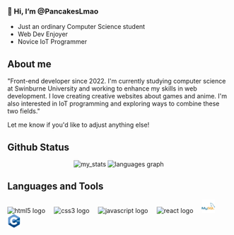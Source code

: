 
<div>
<!--   <img align="right" src="https://media1.tenor.com/m/Scvhaq655n0AAAAC/schwi.gif" height="240" />			 -->
  <h3>👋 Hi, I’m @PancakesLmao</h3>
  
- Just an ordinary Computer Science student    
- Web Dev Enjoyer   
- Novice IoT Programmer  
</div>   

<div>
  <h2>About me</h2>
  <p>"Front-end developer since 2022. I'm currently studying computer science at Swinburne University and working to enhance my skills in web development. I love creating creative websites about games and anime. I'm also interested in IoT programming and exploring ways to combine these two fields."

Let me know if you'd like to adjust anything else!</p>
</div>

<div>
  <h2>Github Status</h2>
  <div <div align="center">
    <img src="https://github-readme-stats.vercel.app/api?username=PancakesLmao&show_icons=true&theme=dracula&locale=en&include_all_commits=true&count_private=true" height="150" alt="my_stats"  />
    <img src="https://github-readme-stats.vercel.app/api/top-langs?username=PancakesLmao&locale=en&hide_title=false&layout=compact&card_width=320&langs_count=5&theme=dracula&hide_border=false" height="150" alt="languages graph"  />
  </div>
</div>


<div align="left">
  <h2>Languages and Tools</h2>
    <div>
      <img src="https://cdn.jsdelivr.net/gh/devicons/devicon/icons/html5/html5-original.svg" height="30" alt="html5 logo"  />
      <img width="12" />
      <img src="https://cdn.jsdelivr.net/gh/devicons/devicon/icons/css3/css3-original.svg" height="30" alt="css3 logo"  />
      <img width="12" />
      <img src="https://cdn.jsdelivr.net/gh/devicons/devicon/icons/javascript/javascript-original.svg" height="30" alt="javascript logo"  />
      <img width="12" />
      <img src="https://cdn.jsdelivr.net/gh/devicons/devicon/icons/react/react-original.svg" height="30" alt="react logo"  />
      <img width="12" />
      <img src="https://raw.githubusercontent.com/devicons/devicon/master/icons/mysql/mysql-original-wordmark.svg" height="30" alt="mysql logo"  />
      <img width="12" />
      <img src="https://raw.githubusercontent.com/devicons/devicon/6910f0503efdd315c8f9b858234310c06e04d9c0/icons/cplusplus/cplusplus-original.svg" height="30" alt="cplusplus logo"  />
      <img width="12" />
    </div>
</div>

<!---
PancakesLmao/PancakesLmao is a ✨ special ✨ repository because its `README.md` (this file) appears on your GitHub profile.
You can click the Preview link to take a look at your changes.
--->
